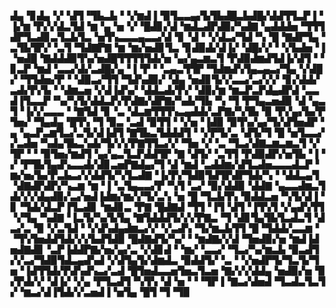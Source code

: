 ▟▄▝▊▟▄▝▞▝▟▜▝▜▙▃▙▝▝▞▆▟▐▝▉▜▃▃▄▞▙▜▙▟█▃▙▟█▞▟▟▜▜▃▛▐▝▐▞▆▝▛▞▞▟▃▜▟▝▆▝▄▝▅▝▞▝█▟▊▞▟▝▆▟▃▟▛▟▉▞▚▟▇▝▄▟▟▟▅▝▜▜▜▟▛▜▃▟▊▃▜▃▙▜▃▝▅▜▚▃▃▃▄▃▃▞▟▝▊▝▟▝▝▞▟▃▞▜▟▝▚▝█▝▇▟▛▜▄▝▃▜▙▜▛▞▝▃▜▝▜▟▇▛▇▝▆▝▆▞▅▟▊▜▃▝▊▟▉▟▞▟▐▞▝▟█▞▞▝▝▞▙▟▅▝▐▝▅▟█▝▇▟▟▟▉▜▚▞▅▟█▜▜▜▜▜▟▞▅▝▄▞▄▃▆▃▜▝▛▟▉▟▆▟▜▟▐▞▟▜▝▝▊▃▛▝▆▟▝▃▃▞▟▞▃▟█▞▄▝▐▝▛▝▝▃▄▃▜▜▛▝▜▟▆▟▚▜▄▃▄▃▞▜▄▝▞▟█▞▝▜▜▟▅▞▛▝▝▟▉▃▞▜▜▝▜▟▚▟▉▞▝▟▄▝▅▟▊▜▞▞▃▃▞▃▞▞▞▝▊▞▟▟▞▃▟▞▛▞▙▝▝▟▆▃▅▝▞▟▐▟▚▞▝▟▟▃▟▞▛▞▝▟▉▞▆▝▆▃▛▃▛▟▄▟▛▟▝▃▃▟▐▜▃▃▛▝▚▞▚▜▞▟▟▃▛▞▛▟▇▞▟▛▇▞▚▟▞▜▙▝▚▝▜▝▛▜▄▃▅▟▉▝▟▝▄▃▜▝▐▞▞▃▃▃▝▝▇▜▟▝▊▝▃▝▟▃▆▜▜▜▚▃▄▟▟▞▃▛▇▞▚▜▙▝▉▝▛▞▄▞▙▞▛▜▅▞▝▜▄▟▄▝█▜▚▝▜▝▉▃▝▃▟▝▉▜▜▝▝▞▅▝▐▟▉▝▉▜▚▞▄▞▜▞▟▜▅▟▛▝▄▝▄▃▛▃▆▜▃▞▃▜▞▟▐▟▜▝▇▜▙▃▜▟▟▟▜▝▝▞▛▜▞▃▝▟▜▞▜▝█▝▅▜▃▃▞▞▃▟▅▝▚▟▄▜▙▃▚▟▞▜▞▞▞▛▇▜▜▃▞▞▝▜▅▝▞▝▃▝▜▃▞▟▇▃▆▃▆▃▜▝▞▜▛▝▝▝▉▜▅▞▆▟▜▝▄▞▄▃▜▃▛▟▟▜▛▝▇▝▟▜▞▝▃▜▜▝▛▟▉▟▛▞▅▜▙▝▐▝▞▝▛▜▙▜▄▟▚▃▃▟▞▟▊▃▅▛▇▟▄▞▜▝▟▝▆▟▝▃▟▟▆▞▟▜▃▟▅▃▃▃▟▃▛▝▆▞▅▞▙▞▛▃▙▃▞▞▟▟▜▞▚▜▃▟▇▝▐▞▛▞▜▟▉▜▟▜▛▟▛▜▟▞▚▝▝▟▟▃▄▜▝▟▇▟▛▟▛▞▚▃▆▝▆▝▐▝▃▜▄▃▃▞▛▝▚▜▝▃▞▝▉▞▟▟▉▝▟▟▇▝▄▃▃▟▆▃▜▟▞▞▞▟▄▟▉▞▃▞▅▟▐▟▆▞▆▞▞▜▞▃▚▝▅▝█▝▜▃▙▜▚▝▉▟▟▃▅▝▚▜▞▟▐▝▊▝▜▟▞▟▃▛▐▜▃▟▊▝▆▟▊▃▝▛▇▝█▟▇▟▝▜▜▝▐▜▝▟▜▝▐▜▚▜▝▞▄▟▚▜▜▝▞▜▄▝▚▟▇▝▐▃▜▞▚▞▙▜▄▝▇▜▟▟▟▜▞▞▞▛▇▃▝▜▝▟▊▜▄▜▙▜▃▟▃▜▝▟▃▞▃▝▉▝▞▃▜▟▝▝▞▟▚▟▄▟▆▃▞▞▝▞▃▟▚▝▜▞▆▃▙▜▜▝█▝▜▟▟▞▃▃▆▝▝▜▚▜▅▟▟▜▟▞▞▞▙▟▜▟▉▝█▟▇▟▜▞▚▞▝▝▆▟▇▞▞▟▝▜▅▟▉▞▅▝▆▟▐▟▅▟▇▟▊▝▃▛▐▟▟▛▇▞▅▞▄▞▃▝▞▟▊▟▝▝▆▞▝▃▃▞▝▜▃▞▚▞▆▃▙▝▉▃▟▜▞▞▃▞▜▟▉▜▟▃▄▟▚▟▝▞▟▜▄▜▞▟▆▟▃▝▉▟▟▜▞▝▃▝▝▞▅▟▛▜▞▜▃▜▞▜▅▝▐▟▜▜▟▞▛▟▚▟▚▃▞▃▟▝█▜▅▟▃▃▅▜▅▃▜▃▅▝▇▞▞▞▟▟▄▝▅▟▉▞▅▝▉▞▛▟▞▞▝▟▐▞▝▞▄▝▛▜▃▟▜▝▚▜▚▝▟▝▅▝▝▝▜▛▐▝▇▃▞▟▅▟▝▜▃▟▃▜▃▜▞▝▆▃▞▟▐▜▟▞▞▃▅▟▐▝▅▜▄▝█▜▝▜▝▜▉
